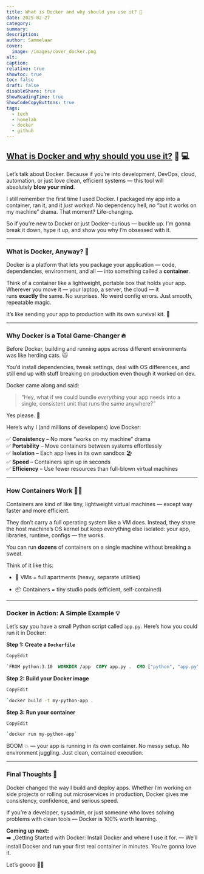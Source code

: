 ```yaml
---
title: What is Docker and why should you use it? 🐳
date: 2025-02-27
category: 
summary: 
description: 
author: Sammelaar
cover:
  image: /images/cover_docker.png
alt: 
caption: 
relative: true
showtoc: true
toc: false
draft: false
disableShare: true
ShowReadingTime: true
ShowCodeCopyButtons: true
tags:
  - tech
  - homelab
  - docker
  - github
---
```

## <u>What is Docker and why should you use it?</u> 🐳 💻
Let’s talk about Docker. Because if you’re into development, DevOps, cloud, automation, or just love clean, efficient systems — this tool will absolutely **blow your mind**.

I still remember the first time I used Docker. I packaged my app into a container, ran it, and it _just worked_. No dependency hell, no “but it works on my machine” drama. That moment? Life-changing.

So if you’re new to Docker or just Docker-curious — buckle up. I’m gonna break it down, hype it up, and show you why I’m obsessed with it.

---
### What is Docker, Anyway? 🤔
Docker is a platform that lets you package your application — code, dependencies, environment, and all — into something called a **container**.

Think of a container like a lightweight, portable box that holds your app. Wherever you move it — your laptop, a server, the cloud — it runs **exactly** the same. No surprises. No weird config errors. Just smooth, repeatable magic.

It’s like sending your app to production with its own survival kit. 🧳

---
### Why Docker is a Total Game-Changer 🔥
Before Docker, building and running apps across different environments was like herding cats. 🐱

You’d install dependencies, tweak settings, deal with OS differences, and still end up with stuff breaking on production even though it worked on dev.

Docker came along and said:

> “Hey, what if we could bundle _everything_ your app needs into a single, consistent unit that runs the same anywhere?”

Yes please. 🙌

Here’s why I (and millions of developers) love Docker:

✅ **Consistency** – No more “works on my machine” drama  
✅ **Portability** – Move containers between systems effortlessly  
✅ **Isolation** – Each app lives in its own sandbox 🏖️  
✅ **Speed** – Containers spin up in seconds  
✅ **Efficiency** – Use fewer resources than full-blown virtual machines

---
### How Containers Work 🧱✨
Containers are kind of like tiny, lightweight virtual machines — except way faster and more efficient.

They don’t carry a full operating system like a VM does. Instead, they share the host machine’s OS kernel but keep everything else isolated: your app, libraries, runtime, configs — the works.

You can run **dozens** of containers on a single machine without breaking a sweat.

Think of it like this:
- 💾 VMs = full apartments (heavy, separate utilities)
    
- 📦 Containers = tiny studio pods (efficient, self-contained)
    
---
### Docker in Action: A Simple Example 💡
Let’s say you have a small Python script called `app.py`. Here’s how you could run it in Docker:

**Step 1: Create a `Dockerfile`**

```Dockerfile
CopyEdit

`FROM python:3.10  WORKDIR /app  COPY app.py .  CMD ["python", "app.py"]`

```

**Step 2: Build your Docker image**

```bash
CopyEdit

`docker build -t my-python-app .
```

**Step 3: Run your container**

```bash
CopyEdit

`docker run my-python-app`
```

BOOM 💥 — your app is running in its own container. No messy setup. No environment juggling. Just clean, contained execution.

---
### Final Thoughts 💭 
Docker changed the way I build and deploy apps. Whether I’m working on side projects or rolling out microservices in production, Docker gives me consistency, confidence, and serious speed.

If you’re a developer, sysadmin, or just someone who loves solving problems with clean tools — Docker is 100% worth learning.

**Coming up next:**  
➡️ _Getting Started with Docker: Install Docker and where I use it for. — We’ll install Docker and run your first real container in minutes. You’re gonna love it.

Let’s goooo 🚀🐳
